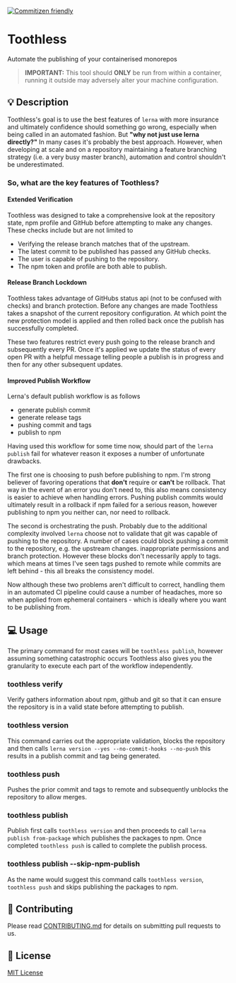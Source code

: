 [![Commitizen friendly](https://img.shields.io/badge/commitizen-friendly-brightgreen.svg)](http://commitizen.github.io/cz-cli/)

# Toothless
Automate the publishing of your containerised monorepos

> **IMPORTANT:** This tool should **ONLY** be run from within a container, running it outside may adversely alter your machine configuration.

## :bulb: Description
Toothless's goal is to use the best features of `lerna` with more insurance and ultimately confidence should something go wrong, especially when being called in an automated fashion. But **"why not just use lerna directly?"** In many cases it's probably the best approach. However, when developing at scale and on a repository maintaining a feature branching strategy (i.e. a very busy master branch), automation and control shouldn't be underestimated.

### So, what are the key features of Toothless?

#### Extended Verification

Toothless was designed to take a comprehensive look at the repository state, npm profile and GitHub before attempting to make any changes. These checks include but are not limited to

- Verifying the release branch matches that of the upstream.
- The latest commit to be published has passed any GitHub checks.
- The user is capable of pushing to the repository.
- The npm token and profile are both able to publish.

#### Release Branch Lockdown

Toothless takes advantage of GitHubs status api (not to be confused with checks) and branch protection. Before any changes are made Toothless takes a snapshot of the current repository configuration. At which point the new protection model is applied and then rolled back once the publish has successfully completed.

These two features restrict every push going to the release branch and subsequently every PR. Once it's applied we update the status of every open PR with a helpful message telling people a publish is in progress and then for any other subsequent updates.

#### Improved Publish Workflow

Lerna's default publish workflow is as follows

- generate publish commit
- generate release tags
- pushing commit and tags
- publish to npm

Having used this workflow for some time now, should part of the `lerna publish` fail for whatever reason it exposes a number of unfortunate drawbacks.

The first one is choosing to push before publishing to npm. I'm strong believer of favoring operations that **don't** require or **can't** be rollback. That way in the event of an error you don't need to, this also means consistency is easier to achieve when handling errors. Pushing publish commits would ultimately result in a rollback if npm failed for a serious reason, however publishing to npm you neither can, nor need to rollback.

The second is orchestrating the push. Probably due to the additional complexity involved `lerna` choose not to validate that git was capable of pushing to the repository. A number of cases could block pushing a commit to the repository, e.g. the upstream changes. inappropriate permissions and branch protection. However these blocks don't necessarily apply to tags. which means at times I've seen tags pushed to remote while commits are left behind - this all breaks the consistency model.

Now although these two problems aren't difficult to correct, handling them in an automated CI pipeline could cause a number of headaches, more so when applied from ephemeral containers - which is ideally where you want to be publishing from.

## :computer: Usage
The primary command for most cases will be `toothless publish`, however assuming something catastrophic occurs Toothless also gives you the granularity to execute each part of the workflow independently.

### toothless verify

Verify gathers information about npm, github and git so that it can ensure the repository is in a valid state before attempting to publish.

### toothless version

This command carries out the appropriate validation, blocks the repository and then calls `lerna version --yes --no-commit-hooks --no-push` this results in a publish commit and tag being generated.

### toothless push

Pushes the prior commit and tags to remote and subsequently unblocks the repository to allow merges.

### toothless publish

Publish first calls `toothless version` and then proceeds to call `lerna publish from-package` which publishes the packages to npm. Once completed `toothless push` is called to complete the publish process.

### toothless publish --skip-npm-publish

As the name would suggest this command calls `toothless version`, `toothless push` and skips publishing the packages to npm.

## :raising_hand: Contributing

Please read [CONTRIBUTING.md](CONTRIBUTING.md) for details on submitting pull requests to us.

## :scroll: License

[MIT License](./LICENSE.md)
